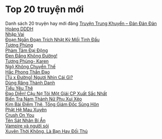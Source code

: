 <h1>Top 20 truyện mới</h1>
Danh sách 20 truyện hay mới đăng
<a href="https://utruyen.com/truyen/trung-khuyen-dan-dan-dan-hoang-dddh/19487/" alt="Trung Khuyển – Đản Đản Đản Hoàng DDDH">Truyện Trung Khuyển – Đản Đản Đản Hoàng DDDH</a>
<br/>
<a href="https://utruyen.com/truyen/nhap-vai/19486/" alt="Nhập Vai">Nhập Vai</a><br/><a href="https://utruyen.com/truyen/doan-ngan-doan-trich-nhat-ky-moi-tinh-dau/19485/" alt="Đoạn Ngắn Đoạn Trích Nhật Ký Mối Tình Đầu">Đoạn Ngắn Đoạn Trích Nhật Ký Mối Tình Đầu</a><br/><a href="https://utruyen.com/truyen/tuong-phung/19484/" alt="Tương Phùng">Tương Phùng</a><br/><a href="https://utruyen.com/truyen/pham-tam-dai-dong/19483/" alt="Phàm Tâm Đại Động">Phàm Tâm Đại Động</a><br/><a href="https://utruyen.com/truyen/den-dang-khong-duong/19482/" alt="Đen Đắng Không Đường!">Đen Đắng Không Đường!</a><br/><a href="https://utruyen.com/truyen/tuong-phung-karen/19481/" alt="Tương Phùng- Karen">Tương Phùng- Karen</a><br/><a href="https://utruyen.com/truyen/ngo-khong-chuyen-the/19480/" alt="Ngộ Không Chuyển Thế">Ngộ Không Chuyển Thế</a><br/><a href="https://utruyen.com/truyen/hac-phong-than-dao/19479/" alt="Hắc Phong Thần Đạo">Hắc Phong Thần Đạo</a><br/><a href="https://utruyen.com/truyen/tu-x-duong-nguoi-nhin-cai-gi/19478/" alt="[Tú x Đường] Ngươi Nhìn Cái Gì?">[Tú x Đường] Ngươi Nhìn Cái Gì?</a><br/><a href="https://utruyen.com/truyen/dung-rang-thanh-danh/19477/" alt="Dùng Răng Thành Danh">Dùng Răng Thành Danh</a><br/><a href="https://utruyen.com/truyen/tieu-yeu-the/19476/" alt="Tiểu Yêu Thê">Tiểu Yêu Thê</a><br/><a href="https://utruyen.com/truyen/dao-dien-cau-no-toi-mot-giai-cp-xuat-sac-nhat/19475/" alt="Đạo Diễn! Cậu Nợ Tôi Một Giải CP Xuất Sắc Nhất">Đạo Diễn! Cậu Nợ Tôi Một Giải CP Xuất Sắc Nhất</a><br/><a href="https://utruyen.com/truyen/bien-tra-nam-thanh-nu-phu-xui-xeo/19474/" alt="Biến Tra Nam Thành Nữ Phụ Xui Xẻo">Biến Tra Nam Thành Nữ Phụ Xui Xẻo</a><br/><a href="https://utruyen.com/truyen/kim-bai-diem-the-tong-giam-doc-sung-hon/19473/" alt="Kim Bài Điềm Thê, Tổng Giám Đốc Sủng Hôn">Kim Bài Điềm Thê, Tổng Giám Đốc Sủng Hôn</a><br/><a href="https://utruyen.com/truyen/phat-he-mau-xuyen/19472/" alt="Phật Hệ Mau Xuyên">Phật Hệ Mau Xuyên</a><br/><a href="https://utruyen.com/truyen/crush-on-you/19469/" alt="Crush On You">Crush On You</a><br/><a href="https://utruyen.com/truyen/ten-sat-nhan-bi-an/19468/" alt="Tên Sát Nhân Bí Ẩn">Tên Sát Nhân Bí Ẩn</a><br/><a href="https://utruyen.com/truyen/vampire-va-nguoi-soi/19467/" alt="Vampire và người sói">Vampire và người sói</a><br/><a href="https://utruyen.com/truyen/xuyen-thoi-khong-la-ban-hay-doi-thu/19466/" alt="Xuyên Thời Không, Là Bạn Hay Đối Thủ">Xuyên Thời Không, Là Bạn Hay Đối Thủ</a><br/>
